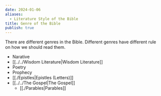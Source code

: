 ```yaml
---
date: 2024-01-06
aliases:
  - Literature Style of the Bible
title: Genre of the Bible
publish: true
---
```

There are different genres in the Bible. Different genres have different rule on how we should read them.

- Narative
- [[../../Wisdom Literature|Wisdom Literature]]
- Poetry
- Prophecy
- [[./Epistles|Epistles (Letters)]]
- [[../../The Gospel|The Gospel]]
	- [[./Parables|Parables]]